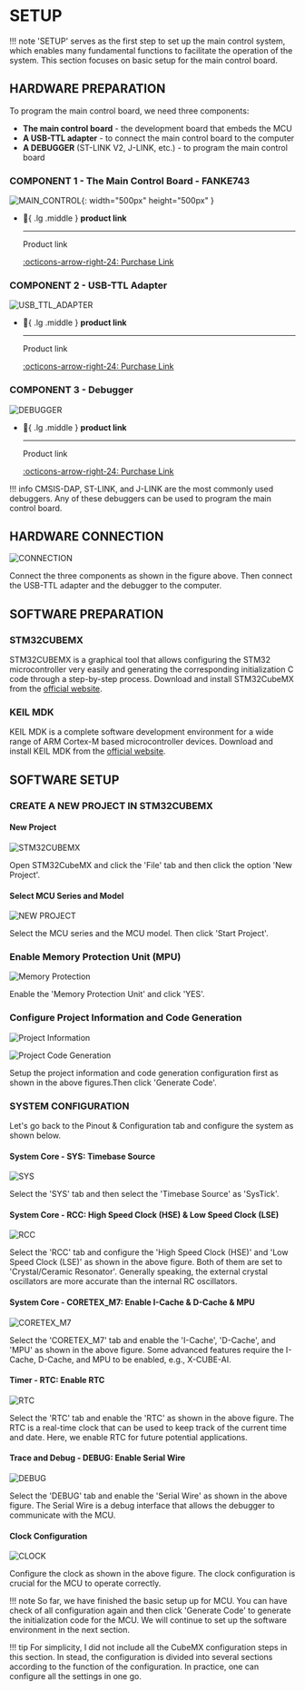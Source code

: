 # SETUP

!!! note
    'SETUP' serves as the first step to set up the main control system, which enables many fundamental functions to facilitate the operation of the system. This section focuses on basic setup for the main control board.

## HARDWARE PREPARATION

To program the main control board, we need three components:

- **The main control board** -  the development board that embeds the MCU
- **A USB-TTL adapter** - to connect the main control board to the computer
- **A DEBUGGER** (ST-LINK V2, J-LINK, etc.) - to program the main control board

### COMPONENT 1 - The Main Control Board - FANKE743

![MAIN_CONTROL](main_control.jpg){: width="500px" height="500px" }

<div class="grid cards" markdown>

-   :shopping_cart:{ .lg .middle } __product link__

    ---

    Product link


    [:octicons-arrow-right-24: <a href="https://m.tb.cn/h.glFZRKv3mP2cLID?tk=G3YX3VNEVf9" target="_blank"> Purchase Link </a>](#)

</div>

### COMPONENT 2 - USB-TTL Adapter

![USB_TTL_ADAPTER](usb_ttl.jpg)

<div class="grid cards" markdown>

-   :shopping_cart:{ .lg .middle } __product link__

    ---

    Product link


    [:octicons-arrow-right-24: <a href="[https://m.tb.cn/h.glFZRKv3mP2cLID?tk=G3YX3VNEVf9 ](https://www.waveshare.com/usb-to-ttl.htm)" target="_blank"> Purchase Link </a>](#)

</div>

### COMPONENT 3 - Debugger

![DEBUGGER](debugger.png)

<div class="grid cards" markdown>

-   :shopping_cart:{ .lg .middle } __product link__

    ---

    Product link


    [:octicons-arrow-right-24: <a href="https://www.aliexpress.com/item/1005005273159580.html?spm=a2g0o.productlist.main.1.4cb12067ieXeqH&algo_pvid=22385ace-f6bf-43ed-a7b0-693d70dfbe53&algo_exp_id=22385ace-f6bf-43ed-a7b0-693d70dfbe53-0&pdp_npi=4%40dis%21SGD%212.73%212.73%21%21%212.01%212.01%21%40213bd97f17239667324781421ec645%2112000032440955298%21sea%21SG%210%21ABX&curPageLogUid=TbhcGoAFyvod&utparam-url=scene%3Asearch%7Cquery_from%3A" target="_blank"> Purchase Link </a>](#)

</div>

!!! info
    CMSIS-DAP, ST-LINK, and J-LINK are the most commonly used debuggers. Any of these debuggers can be used to program the main control board.

## HARDWARE CONNECTION

![CONNECTION](connection.png)

Connect the three components as shown in the figure above. Then connect the USB-TTL adapter and the debugger to the computer.

## SOFTWARE PREPARATION

### STM32CUBEMX
STM32CUBEMX is a graphical tool that allows configuring the STM32 microcontroller very easily and generating the corresponding initialization C code through a step-by-step process. Download and install STM32CubeMX from the [official website](https://www.st.com/en/development-tools/stm32cubemx.html).

### KEIL MDK
KEIL MDK is a complete software development environment for a wide range of ARM Cortex-M based microcontroller devices. Download and install KEIL MDK from the [official website](https://www.keil.com/demo/eval/arm.htm).

## SOFTWARE SETUP

### CREATE A NEW PROJECT IN STM32CUBEMX

#### New Project
![STM32CUBEMX](STM32CUBEMX.png)

Open STM32CubeMX and click the 'File' tab and then click the option 'New Project'.

#### Select MCU Series and Model
![NEW PROJECT](new_proj.png)

Select the MCU series and the MCU model. Then click 'Start Project'.

### Enable Memory Protection Unit (MPU)
![Memory Protection](mpu.png)

Enable the 'Memory Protection Unit' and click 'YES'.

### Configure Project Information and Code Generation
![Project Information](proj_info.png)

![Project Code Generation](proj_code_gen.png)

Setup the project information and code generation configuration first as shown in the above figures.Then click 'Generate Code'.

### SYSTEM CONFIGURATION

Let's go back to the Pinout & Configuration tab and configure the system as shown below.

#### System Core - SYS: Timebase Source
![SYS](config_timebase.png)

Select the 'SYS' tab and then select the 'Timebase Source' as 'SysTick'.

#### System Core - RCC: High Speed Clock (HSE) & Low Speed Clock (LSE)
![RCC](config_rcc.png)

Select the 'RCC' tab and configure the 'High Speed Clock (HSE)' and 'Low Speed Clock (LSE)' as shown in the above figure. Both of them are set to 'Crystal/Ceramic Resonator'. Generally speaking, the external crystal oscillators are more accurate than the internal RC oscillators.

#### System Core - CORETEX_M7: Enable I-Cache & D-Cache & MPU
![CORETEX_M7](config_cortex_m7.png)

Select the 'CORETEX_M7' tab and enable the 'I-Cache', 'D-Cache', and 'MPU' as shown in the above figure. Some advanced features require the I-Cache, D-Cache, and MPU to be enabled, e.g., X-CUBE-AI. 

#### Timer - RTC: Enable RTC
![RTC](config_rtc.png)

Select the 'RTC' tab and enable the 'RTC' as shown in the above figure. The RTC is a real-time clock that can be used to keep track of the current time and date. Here, we enable RTC for future potential applications.

#### Trace and Debug - DEBUG: Enable Serial Wire
![DEBUG](config_debug.png)

Select the 'DEBUG' tab and enable the 'Serial Wire' as shown in the above figure. The Serial Wire is a debug interface that allows the debugger to communicate with the MCU.

#### Clock Configuration
![CLOCK](config_clock.png)

Configure the clock as shown in the above figure. The clock configuration is crucial for the MCU to operate correctly.

!!! note
    So far, we have finished the basic setup up for MCU. You can have check of all configuration again and then click 'Generate Code' to generate the initialization code for the MCU. We will continue to set up the software environment in the next section.

!!! tip
    For simplicity, I did not include all the CubeMX configuration steps in this section. In stead, the configuration is divided into several sections according to the function of the configuration. In practice, one can configure all the settings in one go. 